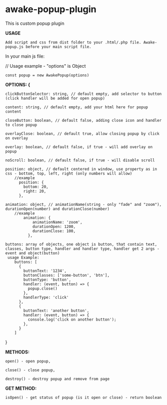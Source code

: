 # awake-popup-plugin
This is custom popup plugin


**USAGE**

    Add script and css from dist folder to your .html/.php file. Awake-popup.js before your main script file.



In your main js file: 

// Usage example - "options" is Object

    const popup = new AwakePopup(options)


**OPTIONS: {**

    clickButtonSelector: string, // default empty, add selector to button (click handler will be added for open popup)

    content: string, // default empty, add your html here for popup content
    
    closeButton: boolean, // default false, adding close icon and handler to close popup
    
    overlayClose: boolean, // default true, allow closing popup by click on overlay
    
    overlay: boolean, // default false, if true - will add overlay on popup
    
    noScroll: boolean, // default false, if true - will disable scroll

    position: object, // default centered in window, use property as in css - bottom, top, left, right (only numbers will allow)
        //example
          position: {
            bottom: 20,
            right: 20,
          },
          
    animation: object, // animationName(string - only "fade" and "zoom"), durationOpen(number) and durationClose(number)
        //example
            animation: {
                animationName: 'zoom',
                durationOpen: 1200,
                durationClose: 100,
              },
    
    buttons: array of objects, one object is button, that contain text, classes, button type, handler and handler type, handler get 2 args - event and object(button)
     usage Example: 
        buttons: [
          {
            buttonText: '1234',
            buttonClasses: ['some-button', 'btn'],
            buttonType: 'button',
            handler: (event, button) => {
              popup.close()
            },
            handlerType: 'click'
          },
          {
            buttonText: 'another button',
            handler: (event, button) => {
              console.log('click on another button');
            },
          }
        ]
}

**METHODS:**

    open() - open popup,

    close() - close popup,

    destroy() - destroy popup and remove from page


**GET METHOD:**

    isOpen() - get status of popup (is it open or close) - return boolean



